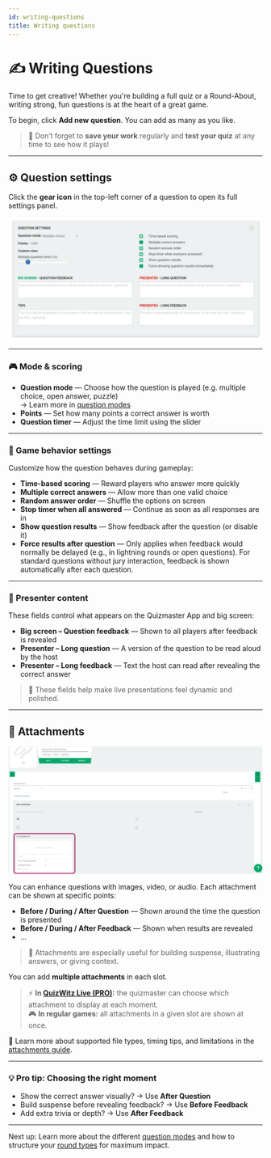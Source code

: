 ```yaml
---
id: writing-questions
title: Writing questions
---
```


# ✍️ Writing Questions

Time to get creative! Whether you're building a full quiz or a Round-About, writing strong, fun questions is at the heart of a great game.

To begin, click **Add new question**. You can add as many as you like.

> 💾 Don’t forget to **save your work** regularly and **test your quiz** at any time to see how it plays!

---

## ⚙️ Question settings

Click the **gear icon** in the top-left corner of a question to open its full settings panel.

![Question options](../../assets/images/question-options.png)

---

### 🎮 Mode & scoring

- **Question mode** — Choose how the question is played (e.g. multiple choice, open answer, puzzle)  
  → Learn more in [question modes](../question-modes/question-modes)
- **Points** — Set how many points a correct answer is worth
- **Question timer** — Adjust the time limit using the slider

---

### 🧩 Game behavior settings

Customize how the question behaves during gameplay:

- **Time-based scoring** — Reward players who answer more quickly
- **Multiple correct answers** — Allow more than one valid choice
- **Random answer order** — Shuffle the options on screen
- **Stop timer when all answered** — Continue as soon as all responses are in
- **Show question results** — Show feedback after the question (or disable it)
- **Force results after question** — Only applies when feedback would normally be delayed (e.g., in lightning rounds or open questions). For standard questions without jury interaction, feedback is shown automatically after each question.

---

### 🎤 Presenter content

These fields control what appears on the Quizmaster App and big screen:

- **Big screen – Question feedback** — Shown to all players after feedback is revealed
- **Presenter – Long question** — A version of the question to be read aloud by the host
- **Presenter – Long feedback** — Text the host can read after revealing the correct answer

> 📝 These fields help make live presentations feel dynamic and polished.

---
## 📎 Attachments

![Question attachments](../../assets/images/question-attachments.png)

You can enhance questions with images, video, or audio. Each attachment can be shown at specific points:

- **Before / During / After Question** — Shown around the time the question is presented
- **Before / During / After Feedback** — Shown when results are revealed
- ...

> 🧠 Attachments are especially useful for building suspense, illustrating answers, or giving context.

You can add **multiple attachments** in each slot.

> ⚡ **In [QuizWitz Live (PRO)](../quizmaster/introduction):** the quizmaster can choose which attachment to display at each moment.  
> 🎮 **In regular games:** all attachments in a given slot are shown at once.

📘 Learn more about supported file types, timing tips, and limitations in the [attachments guide](../editor/attachments).

---

### 💡 Pro tip: Choosing the right moment

- Show the correct answer visually? → Use **After Question**
- Build suspense before revealing feedback? → Use **Before Feedback**
- Add extra trivia or depth? → Use **After Feedback**

---

Next up: Learn more about the different [question modes](../question-modes/question-modes) and how to structure your [round types](../round-modes/round-modes) for maximum impact.
